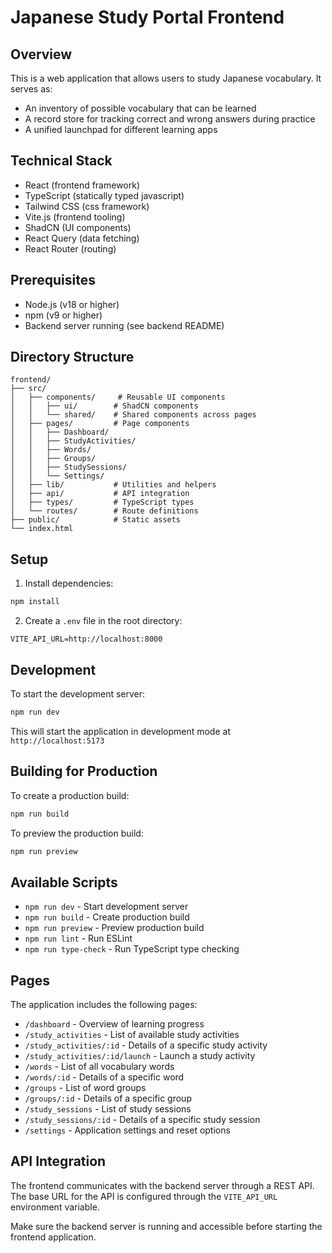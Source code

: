 # Japanese Study Portal Frontend

## Overview

This is a web application that allows users to study Japanese vocabulary. It serves as:
- An inventory of possible vocabulary that can be learned
- A record store for tracking correct and wrong answers during practice
- A unified launchpad for different learning apps

## Technical Stack

- React (frontend framework)
- TypeScript (statically typed javascript)
- Tailwind CSS (css framework)
- Vite.js (frontend tooling)
- ShadCN (UI components)
- React Query (data fetching)
- React Router (routing)

## Prerequisites

- Node.js (v18 or higher)
- npm (v9 or higher)
- Backend server running (see backend README)

## Directory Structure

```
frontend/
├── src/
│   ├── components/     # Reusable UI components
│   │   ├── ui/        # ShadCN components
│   │   └── shared/    # Shared components across pages
│   ├── pages/         # Page components
│   │   ├── Dashboard/
│   │   ├── StudyActivities/
│   │   ├── Words/
│   │   ├── Groups/
│   │   ├── StudySessions/
│   │   └── Settings/
│   ├── lib/           # Utilities and helpers
│   ├── api/           # API integration
│   ├── types/         # TypeScript types
│   └── routes/        # Route definitions
├── public/            # Static assets
└── index.html
```

## Setup

1. Install dependencies:
```bash
npm install
```

2. Create a `.env` file in the root directory:
```env
VITE_API_URL=http://localhost:8000
```

## Development

To start the development server:

```bash
npm run dev
```

This will start the application in development mode at `http://localhost:5173`

## Building for Production

To create a production build:

```bash
npm run build
```

To preview the production build:

```bash
npm run preview
```

## Available Scripts

- `npm run dev` - Start development server
- `npm run build` - Create production build
- `npm run preview` - Preview production build
- `npm run lint` - Run ESLint
- `npm run type-check` - Run TypeScript type checking

## Pages

The application includes the following pages:

- `/dashboard` - Overview of learning progress
- `/study_activities` - List of available study activities
- `/study_activities/:id` - Details of a specific study activity
- `/study_activities/:id/launch` - Launch a study activity
- `/words` - List of all vocabulary words
- `/words/:id` - Details of a specific word
- `/groups` - List of word groups
- `/groups/:id` - Details of a specific group
- `/study_sessions` - List of study sessions
- `/study_sessions/:id` - Details of a specific study session
- `/settings` - Application settings and reset options

## API Integration

The frontend communicates with the backend server through a REST API. The base URL for the API is configured through the `VITE_API_URL` environment variable.

Make sure the backend server is running and accessible before starting the frontend application.
